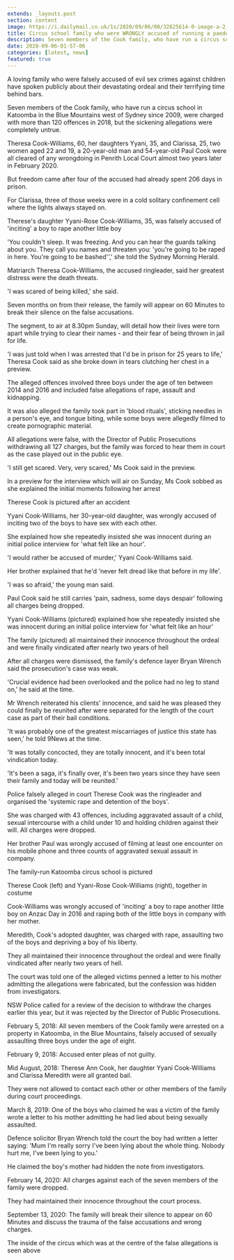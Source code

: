 ```yaml
---
extends: _layouts.post
section: content
image: https://i.dailymail.co.uk/1s/2020/09/06/00/32825614-0-image-a-2_1599348844243.jpg 
title: Circus school family who were WRONGLY accused of running a paedophile ring break their silence  
description: Seven members of the Cook family, who have run a circus school in Katoomba in the Blue Mountains west of Sydney since 2009, were wrongly charged with more than 120 offences in 2018. 
date: 2020-09-06-01-57-06 
categories: [latest, news] 
featured: true 
--- 
```

A loving family who were falsely accused of evil sex crimes against children have spoken publicly about their devastating ordeal and their terrifying time behind bars.

Seven members of the Cook family, who have run a circus school in Katoomba in the Blue Mountains west of Sydney since 2009, were charged with more than 120 offences in 2018, but the sickening allegations were completely untrue. 

Theresa Cook-Williams, 60, her daughters Yyani, 35, and Clarissa, 25, two women aged 22 and 19, a 20-year-old man and 54-year-old Paul Cook were all cleared of any wrongdoing in Penrith Local Court almost two years later in February 2020.

But freedom came after four of the accused had already spent 206 days in prison. 

For Clarissa, three of those weeks were in a cold solitary confinement cell where the lights always stayed on. 

Therese's daughter Yyani-Rose Cook-Williams, 35, was falsely accused of 'inciting' a boy to rape another little boy

'You couldn't sleep. It was freezing. And you can hear the guards talking about you. They call you names and threaten you: 'you're going to be raped in here. You're going to be bashed'',' she told the Sydney Morning Herald. 

Matriarch Theresa Cook-Williams, the accused ringleader, said her greatest distress were the death threats.   

'I was scared of being killed,' she said. 

Seven months on from their release, the family will appear on 60 Minutes to break their silence on the false accusations. 

The segment, to air at 8.30pm Sunday, will detail how their lives were torn apart while trying to clear their names - and their fear of being thrown in jail for life. 

'I was just told when I was arrested that I'd be in prison for 25 years to life,' Theresa Cook said as she broke down in tears clutching her chest in a preview.  

The alleged offences involved three boys under the age of ten between 2014 and 2016 and included false allegations of rape, assault and kidnapping. 

It was also alleged the family took part in 'blood rituals', sticking needles in a person's eye, and tongue biting, while some boys were allegedly filmed to create pornographic material.

All allegations were false, with the Director of Public Prosecutions withdrawing all 127 charges, but the family was forced to hear them in court as the case played out in the public eye.   

'I still get scared. Very, very scared,' Ms Cook said in the preview.

In a preview for the interview which will air on Sunday, Ms Cook sobbed as she explained the initial moments following her arrest

Therese Cook is pictured after an accident

Yyani Cook-Williams, her 30-year-old daughter, was wrongly accused of inciting two of the boys to have sex with each other. 

She explained how she repeatedly insisted she was innocent during an initial police interview for 'what felt like an hour'. 

'I would rather be accused of murder,' Yyani Cook-Williams said. 

Her brother explained that he'd 'never felt dread like that before in my life'.

'I was so afraid,' the young man said. 

Paul Cook said he still carries 'pain, sadness, some days despair' following all charges being dropped. 

Yyani Cook-Williams (pictured) explained how she repeatedly insisted she was innocent during an initial police interview for 'what felt like an hour'

The family (pictured) all maintained their innocence throughout the ordeal and were finally vindicated after nearly two years of hell 

After all charges were dismissed, the family's defence layer Bryan Wrench said the prosecution's case was weak. 

'Crucial evidence had been overlooked and the police had no leg to stand on,' he said at the time.   

Mr Wrench reiterated his clients' innocence, and said he was pleased they could finally be reunited after were separated for the length of the court case as part of their bail conditions.  

'It was probably one of the greatest miscarriages of justice this state has seen,' he told 9News at the time.

'It was totally concocted, they are totally innocent, and it's been total vindication today. 

'It's been a saga, it's finally over, it's been two years since they have seen their family and today will be reunited.' 

Police falsely alleged in court Therese Cook was the ringleader and organised the 'systemic rape and detention of the boys'.

She was charged with 43 offences, including aggravated assault of a child, sexual intercourse with a child under 10 and holding children against their will. All charges were dropped.

Her brother Paul was wrongly accused of filming at least one encounter on his mobile phone and three counts of aggravated sexual assault in company. 

The family-run Katoomba circus school is pictured 

Therese Cook (left) and Yyani-Rose Cook-Williams (right), together in costume

Cook-Williams was wrongly accused of 'inciting' a boy to rape another little boy on Anzac Day in 2016 and raping both of the little boys in company with her mother. 

Meredith, Cook's adopted daughter, was charged with rape, assaulting two of the boys and depriving a boy of his liberty.  

They all maintained their innocence throughout the ordeal and were finally vindicated after nearly two years of hell.   

The court was told one of the alleged victims penned a letter to his mother admitting the allegations were fabricated, but the confession was hidden from investigators.

NSW Police called for a review of the decision to withdraw the charges earlier this year, but it was rejected by the Director of Public Prosecutions.  

February 5, 2018: All seven members of the Cook family were arrested on a property in Katoomba, in the Blue Mountains, falsely accused of sexually assaulting three boys under the age of eight.

February 9, 2018: Accused enter pleas of not guilty.

Mid August, 2018: Therese Ann Cook, her daughter Yyani Cook-Williams and Clarissa Meredith were all granted bail. 

They were not allowed to contact each other or other members of the family during court proceedings. 

March 8, 2019: One of the boys who claimed he was a victim of the family wrote a letter to his mother admitting he had lied about being sexually assaulted.

Defence solicitor Bryan Wrench told the court the boy had written a letter saying: 'Mum I'm really sorry I've been lying about the whole thing. Nobody hurt me, I've been lying to you.'

He claimed the boy's mother had hidden the note from investigators.

February 14, 2020: All charges against each of the seven members of the family were dropped.

They had maintained their innocence throughout the court process. 

September 13, 2020: The family will break their silence to appear on 60 Minutes and discuss the trauma of the false accusations and wrong charges.

The inside of the circus which was at the centre of the false allegations is seen above

